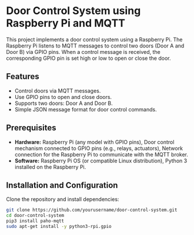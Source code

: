 # Door Control System using Raspberry Pi and MQTT

This project implements a door control system using a Raspberry Pi. The Raspberry Pi listens to MQTT messages to control two doors (Door A and Door B) via GPIO pins. When a control message is received, the corresponding GPIO pin is set high or low to open or close the door.

## Features
- Control doors via MQTT messages.
- Use GPIO pins to open and close doors.
- Supports two doors: Door A and Door B.
- Simple JSON message format for door control commands.

## Prerequisites
- **Hardware:** Raspberry Pi (any model with GPIO pins), Door control mechanism connected to GPIO pins (e.g., relays, actuators), Network connection for the Raspberry Pi to communicate with the MQTT broker.
- **Software:** Raspberry Pi OS (or compatible Linux distribution), Python 3 installed on the Raspberry Pi.

## Installation and Configuration
Clone the repository and install dependencies:
```bash
git clone https://github.com/yourusername/door-control-system.git
cd door-control-system
pip3 install paho-mqtt
sudo apt-get install -y python3-rpi.gpio
